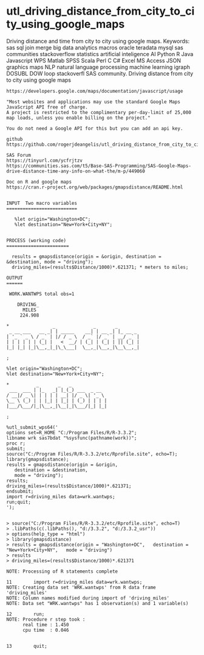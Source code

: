 # utl_driving_distance_from_city_to_city_using_google_maps
Driving distance and time from city to city using google maps. Keywords: sas sql join merge big data analytics macros oracle teradata mysql sas communities stackoverflow statistics artificial inteligence AI Python R Java Javascript WPS Matlab SPSS Scala Perl C C# Excel MS Access JSON graphics maps NLP natural language processing machine learning igraph DOSUBL DOW loop stackoverfl SAS community.
    Driving distance from city to city using google maps

    https://developers.google.com/maps/documentation/javascript/usage

    "Most websites and applications may use the standard Google Maps JavaScript API free of charge. 
    A project is restricted to the complimentary per-day-limit of 25,000 map loads, unless you enable billing on the project." 

    You do not need a Google API for this but you can add an api key.

    github
    https://github.com/rogerjdeangelis/utl_driving_distance_from_city_to_city_using_google_maps

    SAS Forum
    https://tinyurl.com/ycfrjtzv
    https://communities.sas.com/t5/Base-SAS-Programming/SAS-Google-Maps-drive-distance-time-any-info-on-what-the/m-p/449060

    Doc on R and google maps
    https://cran.r-project.org/web/packages/gmapsdistance/README.html


    INPUT  Two macro variables
    ==========================

       %let origin="Washington+DC";
       %let destination="New+York+City+NY";


    PROCESS (working code)
    =======================

      results = gmapsdistance(origin = &origin, destination = &destination, mode = "driving");
      driving_miles=(results$Distance/1000)*.621371; * meters to miles;

    OUTPUT
    ======

     WORK.WANTWPS total obs=1

        DRIVING_
          MILES
         224.908

    *                _              _       _
     _ __ ___   __ _| | _____    __| | __ _| |_ __ _
    | '_ ` _ \ / _` | |/ / _ \  / _` |/ _` | __/ _` |
    | | | | | | (_| |   <  __/ | (_| | (_| | || (_| |
    |_| |_| |_|\__,_|_|\_\___|  \__,_|\__,_|\__\__,_|

    ;

    %let origin="Washington+DC";
    %let destination="New+York+City+NY";

    *          _       _   _
     ___  ___ | |_   _| |_(_) ___  _ __
    / __|/ _ \| | | | | __| |/ _ \| '_ \
    \__ \ (_) | | |_| | |_| | (_) | | | |
    |___/\___/|_|\__,_|\__|_|\___/|_| |_|

    ;

    %utl_submit_wps64('
    options set=R_HOME "C:/Program Files/R/R-3.3.2";
    libname wrk sas7bdat "%sysfunc(pathname(work))";
    proc r;
    submit;
    source("C:/Program Files/R/R-3.3.2/etc/Rprofile.site", echo=T);
    library(gmapsdistance);
    results = gmapsdistance(origin = &origin,
       destination = &destination,
       mode = "driving");
    results;
    driving_miles=(results$Distance/1000)*.621371;
    endsubmit;
    import r=driving_miles data=wrk.wantwps;
    run;quit;
    ');


    > source("C:/Program Files/R/R-3.3.2/etc/Rprofile.site", echo=T)
    > .libPaths(c(.libPaths(), "d:/3.3.2", "d:/3.3.2_usr"))
    > options(help_type = "html")
    > library(gmapsdistance)
    > results = gmapsdistance(origin = "Washington+DC",   destination = "New+York+City+NY",   mode = "driving")
    > results
    > driving_miles=(results$Distance/1000)*.621371

    NOTE: Processing of R statements complete

    11        import r=driving_miles data=wrk.wantwps;
    NOTE: Creating data set 'WRK.wantwps' from R data frame 'driving_miles'
    NOTE: Column names modified during import of 'driving_miles'
    NOTE: Data set "WRK.wantwps" has 1 observation(s) and 1 variable(s)

    12        run;
    NOTE: Procedure r step took :
          real time : 1.450
          cpu time  : 0.046


    13        quit;

